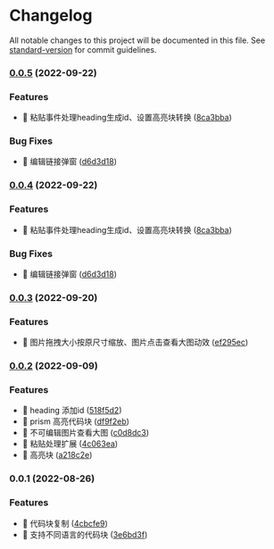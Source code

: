 # Changelog

All notable changes to this project will be documented in this file. See [standard-version](https://github.com/conventional-changelog/standard-version) for commit guidelines.

### [0.0.5](https://github.com/bons-space/bons-editor/compare/v0.0.3...v0.0.5) (2022-09-22)


### Features

* 🎸 粘贴事件处理heading生成id、设置高亮块转换 ([8ca3bba](https://github.com/bons-space/bons-editor/commit/8ca3bba736e6089759c2d5af49451a101a2f2724))


### Bug Fixes

* 🐛 编辑链接弹窗 ([d6d3d18](https://github.com/bons-space/bons-editor/commit/d6d3d18b84796b999a8e6cb366ffae725ff007ec))

### [0.0.4](https://github.com/bons-space/bons-editor/compare/v0.0.3...v0.0.4) (2022-09-22)


### Features

* 🎸 粘贴事件处理heading生成id、设置高亮块转换 ([8ca3bba](https://github.com/bons-space/bons-editor/commit/8ca3bba736e6089759c2d5af49451a101a2f2724))


### Bug Fixes

* 🐛 编辑链接弹窗 ([d6d3d18](https://github.com/bons-space/bons-editor/commit/d6d3d18b84796b999a8e6cb366ffae725ff007ec))

### [0.0.3](https://github.com/bons-space/bons-editor/compare/v0.0.2...v0.0.3) (2022-09-20)


### Features

* 🎸 图片拖拽大小按原尺寸缩放、图片点击查看大图动效 ([ef295ec](https://github.com/bons-space/bons-editor/commit/ef295ec881248757948c16871007116fe7021fea))

### [0.0.2](https://github.com/bons-space/bons-editor/compare/v0.0.1...v0.0.2) (2022-09-09)


### Features

* 🎸 heading 添加id ([518f5d2](https://github.com/bons-space/bons-editor/commit/518f5d286ec732f1b899a14e501e755f90317e67))
* 🎸 prism 高亮代码块 ([df9f2eb](https://github.com/bons-space/bons-editor/commit/df9f2eb264cf38bde1f6c4ec2ed83a1239112872))
* 🎸 不可编辑图片查看大图 ([c0d8dc3](https://github.com/bons-space/bons-editor/commit/c0d8dc373c6a330ac43d4ad0e5dde8788d874451))
* 🎸 粘贴处理扩展 ([4c063ea](https://github.com/bons-space/bons-editor/commit/4c063ea22061aabe86116ed1c3a422b43d6bed4f))
* 🎸 高亮块 ([a218c2e](https://github.com/bons-space/bons-editor/commit/a218c2e10776c423c012d58d75c9899660d861a6))

### 0.0.1 (2022-08-26)


### Features

* 🎸 代码块复制 ([4cbcfe9](https://github.com/bons-space/bons-editor/commit/4cbcfe95c318e37f3c864ef3372682c0f5003eb1))
* 🎸 支持不同语言的代码块 ([3e6bd3f](https://github.com/bons-space/bons-editor/commit/3e6bd3fc4ba1228d0c159c32a2930c722502c84e))
